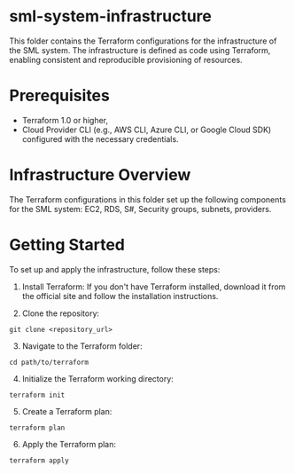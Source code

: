 # sml-system-infrastructure

This folder contains the Terraform configurations for the infrastructure of the SML system. The infrastructure is defined as code using Terraform, enabling consistent and reproducible provisioning of resources.

# Prerequisites
- Terraform 1.0 or higher,
- Cloud Provider CLI (e.g., AWS CLI, Azure CLI, or Google Cloud SDK) configured with the necessary credentials.

# Infrastructure Overview
The Terraform configurations in this folder set up the following components for the SML system: EC2, RDS, S#, Security groups, subnets, providers.

# Getting Started
To set up and apply the infrastructure, follow these steps:

1. Install Terraform: If you don't have Terraform installed, download it from the official site and follow the installation instructions.

2. Clone the repository:
 ```shell
git clone <repository_url>
```

3. Navigate to the Terraform folder:
 ```shell
cd path/to/terraform
```

4. Initialize the Terraform working directory:
```shell
terraform init
```

5. Create a Terraform plan:
```shell
terraform plan
```

6. Apply the Terraform plan:
```shell
terraform apply
```
